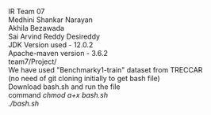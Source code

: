 IR Team 07  
Medhini Shankar Narayan  
Akhila Bezawada  
Sai Arvind Reddy Desireddy  
JDK Version used - 12.0.2  
Apache-maven version - 3.6.2  
team7/Project/  
We have used "Benchmarky1-train" dataset from TRECCAR  
(no need of git cloning initially to get bash file)  
Download bash.sh and run the file  
command
*chmod a+x bash.sh  
./bash.sh*




 

